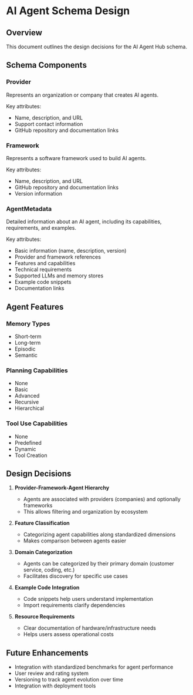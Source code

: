 # AI Agent Schema Design

## Overview

This document outlines the design decisions for the AI Agent Hub schema.

## Schema Components

### Provider

Represents an organization or company that creates AI agents.

Key attributes:
- Name, description, and URL
- Support contact information
- GitHub repository and documentation links

### Framework

Represents a software framework used to build AI agents.

Key attributes:
- Name, description, and URL
- GitHub repository and documentation links
- Version information

### AgentMetadata

Detailed information about an AI agent, including its capabilities, requirements, and examples.

Key attributes:
- Basic information (name, description, version)
- Provider and framework references
- Features and capabilities
- Technical requirements
- Supported LLMs and memory stores
- Example code snippets
- Documentation links

## Agent Features

### Memory Types
- Short-term
- Long-term
- Episodic
- Semantic

### Planning Capabilities
- None
- Basic
- Advanced
- Recursive
- Hierarchical

### Tool Use Capabilities
- None
- Predefined
- Dynamic
- Tool Creation

## Design Decisions

1. **Provider-Framework-Agent Hierarchy**
   - Agents are associated with providers (companies) and optionally frameworks
   - This allows filtering and organization by ecosystem

2. **Feature Classification**
   - Categorizing agent capabilities along standardized dimensions
   - Makes comparison between agents easier

3. **Domain Categorization**
   - Agents can be categorized by their primary domain (customer service, coding, etc.)
   - Facilitates discovery for specific use cases

4. **Example Code Integration**
   - Code snippets help users understand implementation
   - Import requirements clarify dependencies

5. **Resource Requirements**
   - Clear documentation of hardware/infrastructure needs
   - Helps users assess operational costs

## Future Enhancements

- Integration with standardized benchmarks for agent performance
- User review and rating system
- Versioning to track agent evolution over time
- Integration with deployment tools